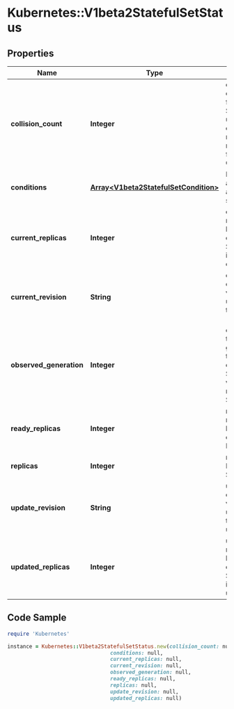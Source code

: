 # Kubernetes::V1beta2StatefulSetStatus

## Properties

Name | Type | Description | Notes
------------ | ------------- | ------------- | -------------
**collision_count** | **Integer** | collisionCount is the count of hash collisions for the StatefulSet. The StatefulSet controller uses this field as a collision avoidance mechanism when it needs to create the name for the newest ControllerRevision. | [optional] 
**conditions** | [**Array&lt;V1beta2StatefulSetCondition&gt;**](V1beta2StatefulSetCondition.md) | Represents the latest available observations of a statefulset&#39;s current state. | [optional] 
**current_replicas** | **Integer** | currentReplicas is the number of Pods created by the StatefulSet controller from the StatefulSet version indicated by currentRevision. | [optional] 
**current_revision** | **String** | currentRevision, if not empty, indicates the version of the StatefulSet used to generate Pods in the sequence [0,currentReplicas). | [optional] 
**observed_generation** | **Integer** | observedGeneration is the most recent generation observed for this StatefulSet. It corresponds to the StatefulSet&#39;s generation, which is updated on mutation by the API Server. | [optional] 
**ready_replicas** | **Integer** | readyReplicas is the number of Pods created by the StatefulSet controller that have a Ready Condition. | [optional] 
**replicas** | **Integer** | replicas is the number of Pods created by the StatefulSet controller. | 
**update_revision** | **String** | updateRevision, if not empty, indicates the version of the StatefulSet used to generate Pods in the sequence [replicas-updatedReplicas,replicas) | [optional] 
**updated_replicas** | **Integer** | updatedReplicas is the number of Pods created by the StatefulSet controller from the StatefulSet version indicated by updateRevision. | [optional] 

## Code Sample

```ruby
require 'Kubernetes'

instance = Kubernetes::V1beta2StatefulSetStatus.new(collision_count: null,
                                 conditions: null,
                                 current_replicas: null,
                                 current_revision: null,
                                 observed_generation: null,
                                 ready_replicas: null,
                                 replicas: null,
                                 update_revision: null,
                                 updated_replicas: null)
```


